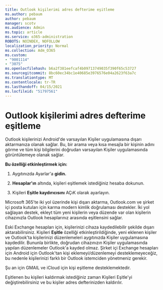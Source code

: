 ```yaml
---
title: Outlook kişilerimi adres defterime eşitleme
ms.author: pebaum
author: pebaum
manager: scotv
ms.audience: Admin
ms.topic: article
ms.service: o365-administration
ROBOTS: NOINDEX, NOFOLLOW
localization_priority: Normal
ms.collection: Adm_O365
ms.custom:
- "9001114"
- "3075"
ms.openlocfilehash: b6a2f381eefcaf4b09713749035f390f65c53727
ms.sourcegitcommit: 8bc60ec34bc1e40685e3976576e04a2623f63a7c
ms.translationtype: MT
ms.contentlocale: tr-TR
ms.lasthandoff: 04/15/2021
ms.locfileid: "51797561"
---
```

# <a name="sync-my-outlook-contacts-to-my-address-book"></a>Outlook kişilerimi adres defterime eşitleme

Outlook kişilerinizi Android'de varsayılan Kişiler uygulamasına dışarı aktarmanıza olanak sağlar. Bu, bir arama veya kısa mesajla bir kişinin adını görme ve tüm kişi bilgilerini doğrudan varsayılan Kişiler uygulamasında görüntülemeye olanak sağlar.
 
**Bu özelliği etkinleştirmek için:**
 
1. Aygıtınızda Ayarlar'a **gidin.**

2. **Hesaplar'ın** altında, kişileri eşitlemek istediğiniz hesaba dokunun.

3. Kişileri **Eşitle kaydırıcısını** AÇıK olarak ayarlayın.
 
Microsoft 365'te iki yol üzerinde kişi dışarı aktarma, Outlook.com ve şirket içi posta kutuları için karma modern kimlik doğrulaması destekler. İki yol sağlayan destek, ekleyt tüm yeni kişilerin veya düzende var olan kişilerin cihazınızla Outlook hesaplarınız arasında eşitlensini sağlar.
 
Eski Exchange hesapları için, kişilerinizi cihaza kaydedilebilir şekilde dışarı aktarabilirsiniz. Kişileri **Eşitle** özelliği etkinleştirildiğinde, yeni eklenen kişiler ve Outlook'ta kişilerinizi düzenlemeleri aygıtınızda Kişiler uygulamasına kaydedilir. Bununla birlikte, doğrudan cihazınızın Kişiler uygulamasında yapılan düzenlemeler Outlook'a kayded olmaz. Şirket içi Exchange hesapları için Android için Outlook'tan kişi eklemeyi/düzenlemeyi desteklemeyeceğiz, bu nedenle kişilerinizi farklı bir Outlook istemciden yönetmeniz gerekir.
 
Şu an için GMAIL ve iCloud için kişi eşitleme desteklemektedir.
 
Eşitlenen bu kişileri kaldırmak istediğiniz zaman Kişileri Eşitle'yi değiştirebilirsiniz ve bu kişiler adres defterinizden kaldırılır. 

